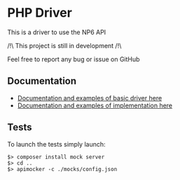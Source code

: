 # PHP Driver

This is a driver to use the NP6 API

/!\ This project is still in development /!\

Feel free to report any bug or issue on GitHub

## Documentation
- [Documentation and examples of basic driver here](./src/README.md)
- [Documentation and examples of implementation here](./Implementation/README.md)

## Tests

To launch the tests simply launch:

```
$> composer install mock server
$> cd ..
$> apimocker -c ./mocks/config.json
```
